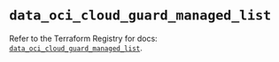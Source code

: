 # `data_oci_cloud_guard_managed_list`

Refer to the Terraform Registry for docs: [`data_oci_cloud_guard_managed_list`](https://registry.terraform.io/providers/oracle/oci/6.18.0/docs/data-sources/cloud_guard_managed_list).
